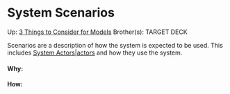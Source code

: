 # System Scenarios

Up: [3 Things to Consider for Models](3_things_to_consider_for_models)
Brother(s):
TARGET DECK

Scenarios are a description of how the system is expected to be used. This includes [System Actors|actors](system_actors|actors) and how they use the system.







































#### Why:
#### How:









